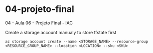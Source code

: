 # 04-projeto-final
04 - Aula 06 - Projeto Final - IAC

Create a storage account manualy to store tfstate first

```
az storage account create --name <STORAGE_NAME> --resource-group <RESOURCE_GROUP_NAME> --location <LOCATION> --sku <SKU>
```